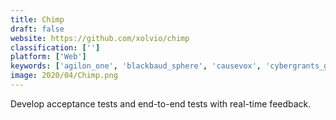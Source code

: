 ```yaml
---
title: Chimp
draft: false 
website: https://github.com/xolvio/chimp
classification: ['']
platform: ['Web']
keywords: ['agilon_one', 'blackbaud_sphere', 'causevox', 'cybergrants_grants_management', 'cypress.io', 'donation_manager_redcloud_suite', 'donorlytics', 'donorsnap', 'donorhut', 'double_the_donation', 'fundraising_report_card', 'give_by_cell', 'handup', 'memberties', 'qgiv', 'revup', 'selenium', 'txt2give', 'iwave', 'viewneo']
image: 2020/04/Chimp.png
---
```

Develop acceptance tests and end-to-end tests with real-time feedback.